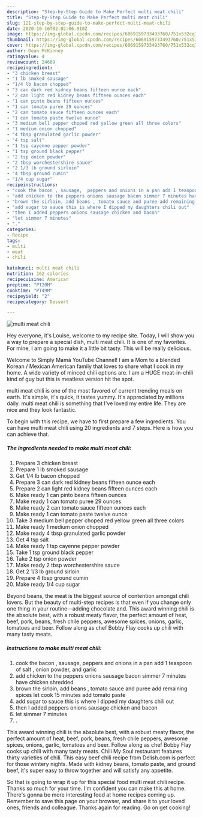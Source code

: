 ```yaml
---
description: "Step-by-Step Guide to Make Perfect multi meat chili"
title: "Step-by-Step Guide to Make Perfect multi meat chili"
slug: 121-step-by-step-guide-to-make-perfect-multi-meat-chili
date: 2020-10-16T02:02:06.910Z
image: https://img-global.cpcdn.com/recipes/6069159733493760/751x532cq70/multi-meat-chili-recipe-main-photo.jpg
thumbnail: https://img-global.cpcdn.com/recipes/6069159733493760/751x532cq70/multi-meat-chili-recipe-main-photo.jpg
cover: https://img-global.cpcdn.com/recipes/6069159733493760/751x532cq70/multi-meat-chili-recipe-main-photo.jpg
author: Dean McKinney
ratingvalue: 4
reviewcount: 24669
recipeingredient:
- "3 chicken breast"
- "1 lb smoked sausage"
- "1/4 lb bacon chopped"
- "3 can dark red kidney beans fifteen ounce each"
- "2 can light red kidney beans fifteen ounces each"
- "1 can pinto beans fifteen ounces"
- "1 can tomato puree 29 ounces"
- "2 can tomato sauce fifteen ounces each"
- "1 can tomato paste twelve ounce"
- "3 medium bell pepper choped red yellow green all three colors"
- "1 medium onion chopped"
- "4 tbsp granulated garlic powder"
- "4 tsp salt"
- "1 tsp cayenne pepper powder"
- "1 tsp ground black pepper"
- "2 tsp onion powder"
- "2 tbsp worchestershire sauce"
- "2 1/3 lb ground sirloin"
- "4 tbsp ground cumin"
- "1/4 cup sugar"
recipeinstructions:
- "cook the bacon , sausage,  peppers and onions in a pan add 1 teaspoon of salt , onion powder, and garlic"
- "add chicken to the peppers onions sausage bacon simmer 7 minutes have chicken shredded"
- "brown the sirloin, add beans , tomato sauce and puree add remaining spices let cook 15 minutes add tomato paste"
- "add sugar to sauce this is where I dipped my daughters chili out"
- "then I added peppers onions sausage chicken and bacon"
- "let simmer 7 minutes"
- "."
categories:
- Recipe
tags:
- multi
- meat
- chili

katakunci: multi meat chili 
nutrition: 162 calories
recipecuisine: American
preptime: "PT20M"
cooktime: "PT49M"
recipeyield: "2"
recipecategory: Dessert

---
```



![multi meat chili](https://img-global.cpcdn.com/recipes/6069159733493760/751x532cq70/multi-meat-chili-recipe-main-photo.jpg)

Hey everyone, it's Louise, welcome to my recipe site. Today, I will show you a way to prepare a special dish, multi meat chili. It is one of my favorites. For mine, I am going to make it a little bit tasty. This will be really delicious.

Welcome to Simply Mamá YouTube Channel! I am a Mom to a blended Korean / Mexican American family that loves to share what I cook in my home. A wide variety of minced chili options are. I am a HUGE meat-in-chili kind of guy but this is meatless version hit the spot.

multi meat chili is one of the most favored of current trending meals on earth. It's simple, it's quick, it tastes yummy. It's appreciated by millions daily. multi meat chili is something that I've loved my entire life. They are nice and they look fantastic.


To begin with this recipe, we have to first prepare a few ingredients. You can have multi meat chili using 20 ingredients and 7 steps. Here is how you can achieve that.

<!--inarticleads1-->

##### The ingredients needed to make multi meat chili:

1. Prepare 3 chicken breast
1. Prepare 1 lb smoked sausage
1. Get 1/4 lb bacon chopped
1. Prepare 3 can dark red kidney beans fifteen ounce each
1. Prepare 2 can light red kidney beans fifteen ounces each
1. Make ready 1 can pinto beans fifteen ounces
1. Make ready 1 can tomato puree 29 ounces
1. Make ready 2 can tomato sauce fifteen ounces each
1. Make ready 1 can tomato paste twelve ounce
1. Take 3 medium bell pepper choped red yellow green all three colors
1. Make ready 1 medium onion chopped
1. Make ready 4 tbsp granulated garlic powder
1. Get 4 tsp salt
1. Make ready 1 tsp cayenne pepper powder
1. Take 1 tsp ground black pepper
1. Take 2 tsp onion powder
1. Make ready 2 tbsp worchestershire sauce
1. Get 2 1/3 lb ground sirloin
1. Prepare 4 tbsp ground cumin
1. Make ready 1/4 cup sugar


Beyond beans, the meat is the biggest source of contention amongst chili lovers. But the beauty of multi-step recipes is that even if you change only one thing in your routine—adding chocolate and. This award winning chili is the absolute best, with a robust meaty flavor, the perfect amount of heat, beef, pork, beans, fresh chile peppers, awesome spices, onions, garlic, tomatoes and beer. Follow along as chef Bobby Flay cooks up chili with many tasty meats. 

<!--inarticleads2-->

##### Instructions to make multi meat chili:

1. cook the bacon , sausage,  peppers and onions in a pan add 1 teaspoon of salt , onion powder, and garlic
1. add chicken to the peppers onions sausage bacon simmer 7 minutes have chicken shredded
1. brown the sirloin, add beans , tomato sauce and puree add remaining spices let cook 15 minutes add tomato paste
1. add sugar to sauce this is where I dipped my daughters chili out
1. then I added peppers onions sausage chicken and bacon
1. let simmer 7 minutes
1. .


This award winning chili is the absolute best, with a robust meaty flavor, the perfect amount of heat, beef, pork, beans, fresh chile peppers, awesome spices, onions, garlic, tomatoes and beer. Follow along as chef Bobby Flay cooks up chili with many tasty meats. Chili My Soul restaurant features thirty varieties of chili. This easy beef chili recipe from Delish.com is perfect for those wintery nights. Made with kidney beans, tomato paste, and ground beef, it&#39;s super easy to throw together and will satisfy any appetite. 

So that is going to wrap it up for this special food multi meat chili recipe. Thanks so much for your time. I'm confident you can make this at home. There's gonna be more interesting food at home recipes coming up. Remember to save this page on your browser, and share it to your loved ones, friends and colleague. Thanks again for reading. Go on get cooking!
